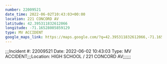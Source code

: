 ```yaml
---
number: 22009521
date_time: 2022-06-02T10:43:03+00:00
location: 221 CONCORD AV
latitude: 42.395311832612066
longitude: -71.16528005859129
type: MV ACCIDENT
google_maps_link: https://maps.google.com/?q=42.395311832612066,-71.16528005859129
---
```


;;;Incident #: 22009521  Date: 2022-06-02 10:43:03   Type: MV ACCIDENT;;;Location: HIGH SCHOOL / 221 CONCORD AV;;;;;;
